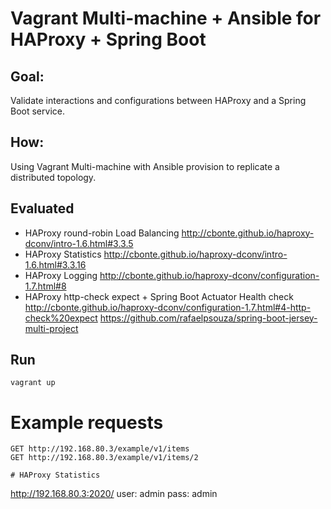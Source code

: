 # Vagrant Multi-machine + Ansible for HAProxy + Spring Boot

## Goal: 
Validate interactions and configurations between HAProxy and a Spring Boot service.

## How: 
Using Vagrant Multi-machine with Ansible provision to replicate a distributed topology.

    
## Evaluated

* HAProxy round-robin Load Balancing http://cbonte.github.io/haproxy-dconv/intro-1.6.html#3.3.5
* HAProxy Statistics http://cbonte.github.io/haproxy-dconv/intro-1.6.html#3.3.16
* HAProxy Logging http://cbonte.github.io/haproxy-dconv/configuration-1.7.html#8
* HAProxy http-check expect + Spring Boot Actuator Health check http://cbonte.github.io/haproxy-dconv/configuration-1.7.html#4-http-check%20expect https://github.com/rafaelpsouza/spring-boot-jersey-multi-project

## Run
``` vagrant up ```

# Example requests
``` 
GET http://192.168.80.3/example/v1/items 
GET http://192.168.80.3/example/v1/items/2

# HAProxy Statistics

``` 
http://192.168.80.3:2020/ 
user: admin
pass: admin
```
